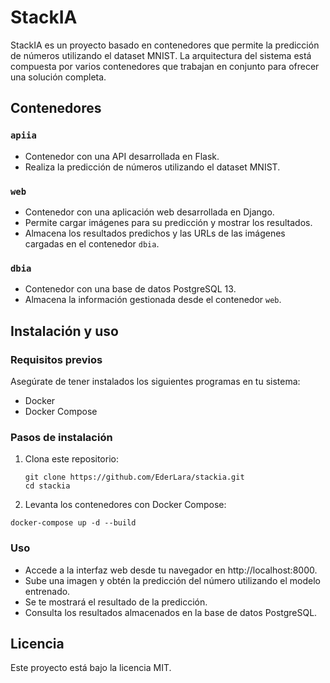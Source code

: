 # StackIA

StackIA es un proyecto basado en contenedores que permite la predicción de números utilizando el dataset MNIST. La arquitectura del sistema está compuesta por varios contenedores que trabajan en conjunto para ofrecer una solución completa.

## Contenedores

### `apiia`
- Contenedor con una API desarrollada en Flask.
- Realiza la predicción de números utilizando el dataset MNIST.

### `web`
- Contenedor con una aplicación web desarrollada en Django.
- Permite cargar imágenes para su predicción y mostrar los resultados.
- Almacena los resultados predichos y las URLs de las imágenes cargadas en el contenedor `dbia`.

### `dbia`
- Contenedor con una base de datos PostgreSQL 13.
- Almacena la información gestionada desde el contenedor `web`.

## Instalación y uso

### Requisitos previos
Asegúrate de tener instalados los siguientes programas en tu sistema:
- Docker
- Docker Compose

### Pasos de instalación
1. Clona este repositorio:
   ```
   git clone https://github.com/EderLara/stackia.git
   cd stackia
   ```
2. Levanta los contenedores con Docker Compose:
```
docker-compose up -d --build
```

### Uso
* Accede a la interfaz web desde tu navegador en http://localhost:8000.
* Sube una imagen y obtén la predicción del número utilizando el modelo entrenado.
* Se te mostrará el resultado de la predicción.
* Consulta los resultados almacenados en la base de datos PostgreSQL.

## Licencia
Este proyecto está bajo la licencia MIT.



